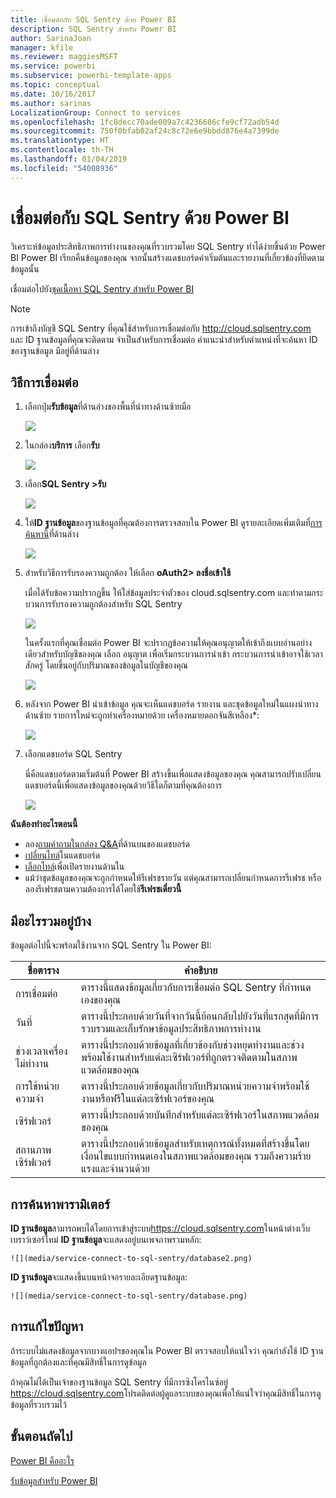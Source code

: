 ```yaml
---
title: เชื่อมต่อกับ SQL Sentry ด้วย Power BI
description: SQL Sentry สำหรับ Power BI
author: SarinaJoan
manager: kfile
ms.reviewer: maggiesMSFT
ms.service: powerbi
ms.subservice: powerbi-template-apps
ms.topic: conceptual
ms.date: 10/16/2017
ms.author: sarinas
LocalizationGroup: Connect to services
ms.openlocfilehash: 1fc8decc70ade009a7c4236686cfe9cf72adb54d
ms.sourcegitcommit: 750f0bfab02af24c8c72e6e9bbdd876e4a7399de
ms.translationtype: HT
ms.contentlocale: th-TH
ms.lasthandoff: 01/04/2019
ms.locfileid: "54008936"
---
```

# <a name="connect-to-sql-sentry-with-power-bi"></a>เชื่อมต่อกับ SQL Sentry ด้วย Power BI
วิเคราะห์ข้อมูลประสิทธิภาพการทำงานของคุณที่รวบรวมโดย SQL Sentry ทำได้ง่ายขึ้นด้วย Power BI Power BI เรียกคืนข้อมูลของคุณ จากนั้นสร้างแดชบอร์ดค่าเริ่มต้นและรายงานที่เกี่ยวข้องที่ยึดตามข้อมูลนั้น

เชื่อมต่อไปยัง[ชุดเนื้อหา SQL Sentry สำหรับ Power BI](https://app.powerbi.com/groups/me/getdata/services/sql-sentry)

>[!NOTE]
>การเข้าถึงบัญชี SQL Sentry ที่คุณใช้สำหรับการเชื่อมต่อกับ http://cloud.sqlsentry.com และ ID ฐานข้อมูลที่คุณจะติดตาม จำเป็นสำหรับการเชื่อมต่อ  คำแนะนำสำหรับตำแหน่งที่จะค้นหา ID ของฐานข้อมูล มีอยู่ที่ด้านล่าง

## <a name="how-to-connect"></a>วิธีการเชื่อมต่อ
1. เลือกปุ่ม**รับข้อมูล**ที่ด้านล่างของพื้นที่นำทางด้านซ้ายมือ
   
   ![](media/service-connect-to-sql-sentry/pbi_getdata.png)
2. ในกล่อง**บริการ** เลือก**รับ**
   
   ![](media/service-connect-to-sql-sentry/pbi_getservices.png) 
3. เลือก**SQL Sentry \>รับ**
   
   ![](media/service-connect-to-sql-sentry/sqlsentry.png)
4. ให้**ID ฐานข้อมูล**ของฐานข้อมูลที่คุณต้องการตรวจสอบใน Power BI ดูรายละเอียดเพิ่มเติมที่[การค้นหานี้](#FindingParams)ที่ด้านล่าง
   
   ![](media/service-connect-to-sql-sentry/img2400.png)
5. สำหรับวิธีการรับรองความถูกต้อง ให้เลือก **oAuth2\> ลงชื่อเข้าใช้**
   
   เมื่อได้รับข้อความปรากฏขึ้น ให้ใส่ข้อมูลประจำตัวของ cloud.sqlsentry.com และทำตามกระบวนการรับรองความถูกต้องสำหรับ SQL Sentry
   
   ![](media/service-connect-to-sql-sentry/img6400.png)
   
   ในครั้งแรกที่คุณเชื่อมต่อ Power BI จะปรากฏข้อความให้คุณอนุญาตให้เข้าถึงแบบอ่านอย่างเดียวสำหรับบัญชีของคุณ เลือก อนุญาต เพื่อเริ่มกระบวนการนำเข้า  กระบวนการนำเข้าอาจใช้เวลาสักครู่ โดยขึ้นอยู่กับปริมาณของข้อมูลในบัญชีของคุณ
   
   ![](media/service-connect-to-sql-sentry/img7400.png)
6. หลังจาก Power BI นำเข้าข้อมูล คุณจะเห็นแดชบอร์ด รายงาน และชุดข้อมูลใหม่ในแผงนำทางด้านซ้าย รายการใหม่จะถูกทำเครื่องหมายด้วย เครื่องหมายดอกจันสีเหลือง\*:
   
   ![](media/service-connect-to-sql-sentry/img8200.png)
7. เลือกแดชบอร์ด SQL Sentry
   
   นี่คือแดชบอร์ดตามเริ่มต้นที่ Power BI สร้างขึ้นเพื่อแสดงข้อมูลของคุณ คุณสามารถปรับเปลี่ยนแดชบอร์ดนี้เพื่อแสดงข้อมูลของคุณด้วยวิธีใดก็ตามที่คุณต้องการ
   
   ![](media/service-connect-to-sql-sentry/img9dashboard800.png)

**ฉันต้องทำอะไรตอนนี้**

* ลอง[ถามคำถามในกล่อง Q&A](consumer/end-user-q-and-a.md)ที่ด้านบนของแดชบอร์ด
* [เปลี่ยนไทล์](service-dashboard-edit-tile.md)ในแดชบอร์ด
* [เลือกไทล์](consumer/end-user-tiles.md)เพื่อเปิดรายงานด้านใน
* แม้ว่าชุดข้อมูลของคุณจะถูกกำหนดให้รีเฟรชรายวัน แต่คุณสามารถเปลี่ยนกำหนดการรีเฟรช หรือลองรีเฟรชตามความต้องการได้โดยใช้**รีเฟรชเดี๋ยวนี้**

## <a name="whats-included"></a>มีอะไรรวมอยู่บ้าง
ข้อมูลต่อไปนี้จะพร้อมใช้งานจาก SQL Sentry ใน Power BI:

| ชื่อตาราง | คำอธิบาย |
| --- | --- |
| การเชื่อมต่อ |ตารางนี้แสดงข้อมูลเกี่ยวกับการเชื่อมต่อ SQL Sentry ที่กำหนดเองของคุณ |
| วันที่<br /> |ตารางนี้ประกอบด้วยวันที่จากวันนี้ย้อนกลับไปยังวันที่แรกสุดที่มีการรวบรวมและเก็บรักษาข้อมูลประสิทธิภาพการทำงาน |
| ช่วงเวลาเครื่องไม่ทำงาน<br /> |ตารางนี้ประกอบด้วยข้อมูลที่เกี่ยวข้องกับช่วงหยุดทำงานและช่วงพร้อมใช้งานสำหรับแต่ละเซิร์ฟเวอร์ที่ถูกตรวจติดตามในสภาพแวดล้อมของคุณ |
| การใช้หน่วยความจำ<br /> |ตารางนี้ประกอบด้วยข้อมูลเกี่ยวกับปริมาณหน่วยความจำพร้อมใช้งานหรือฟรีในแต่ละเซิร์ฟเวอร์ของคุณ<br /> |
| เซิร์ฟเวอร์<br /> |ตารางนี้ประกอบด้วยบันทึกสำหรับแต่ละเซิร์ฟเวอร์ในสภาพแวดล้อมของคุณ |
| สถานภาพเซิร์ฟเวอร์<br /> |ตารางนี้ประกอบด้วยข้อมูลสำหรับเหตุการณ์ทั้งหมดที่สร้างขึ้นโดยเงื่อนไขแบบกำหนดเองในสภาพแวดล้อมของคุณ รวมถึงความร้ายแรงและจำนวนด้วย |

<a name="FindingParams"></a>

## <a name="finding-parameters"></a>การค้นหาพารามิเตอร์
**ID ฐานข้อมูล**สามารถพบได้โดยการเข้าสู่ระบบ<https://cloud.sqlsentry.com>ในหน้าต่างเว็บเบราว์เซอร์ใหม่  **ID ฐานข้อมูล**จะแสดงอยู่บนเพจภาพรวมหลัก:

    ![](media/service-connect-to-sql-sentry/database2.png)

**ID ฐานข้อมูล**จะแสดงขึ้นบนหน้าจอรายละเอียดฐานข้อมูล:

    ![](media/service-connect-to-sql-sentry/database.png)


## <a name="troubleshooting"></a>การแก้ไขปัญหา
ถ้าระบบไม่แสดงข้อมูลจากบางแอปฯของคุณใน Power BI ตรวจสอบให้แน่ใจว่า คุณกำลังใช้ ID ฐานข้อมูลที่ถูกต้องและที่คุณมีสิทธิ์ในการดูข้อมูล 

ถ้าคุณไม่ได้เป็นเจ้าของฐานข้อมูล SQL Sentry ที่มีการซิงโครไนซ์อยู่ <https://cloud.sqlsentry.com>โปรดติดต่อผู้ดูแลระบบของคุณเพื่อให้แน่ใจว่าคุณมีสิทธิ์ในการดูข้อมูลที่รวบรวมไว้

## <a name="next-steps"></a>ขั้นตอนถัดไป
[Power BI คืออะไร](power-bi-overview.md)

[รับข้อมูลสำหรับ Power BI](service-get-data.md)

